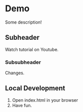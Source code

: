 # Demo

Some description!

## Subheader

Watch tutorial on Youtube.

### Subsubheader

Changes.

## Local Development

1. Open index.html in your browser
2. Have fun.
